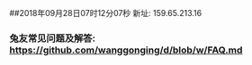 ##2018年09月28日07时12分07秒 新址: 159.65.213.16
### 兔友常见问题及解答: https://github.com/wanggonging/d/blob/w/FAQ.md
